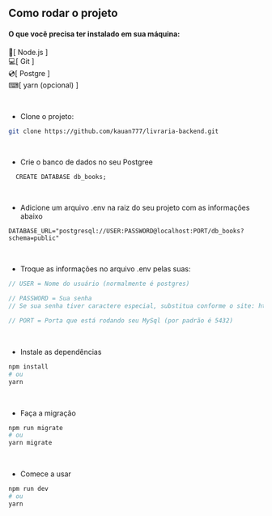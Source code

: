 
## Como rodar o projeto

#### O que você precisa ter instalado em sua máquina:
 🍃[ Node.js ]<br/>
 💻[ Git ]<br/>
 💿[ Postgre ]<br/>
 ⌨[ yarn (opcional) ]
 

<br/>

- Clone o projeto: 

```bash
git clone https://github.com/kauan777/livraria-backend.git
````

<br/>

- Crie o banco de dados no seu Postgree

```mysql
  CREATE DATABASE db_books;
 ```

<br/>


 
- Adicione um arquivo .env na raiz do seu projeto com as informações abaixo

```.env
DATABASE_URL="postgresql://USER:PASSWORD@localhost:PORT/db_books?schema=public"
````

 <br/>

- Troque as informações no arquivo .env pelas suas:
```js
// USER = Nome do usuário (normalmente é postgres)

// PASSWORD = Sua senha 
// Se sua senha tiver caractere especial, substitua conforme o site: https://developer.mozilla.org/en-US/docs/Glossary/percent-encoding

// PORT = Porta que está rodando seu MySql (por padrão é 5432)
```

<br/>

- Instale as dependências

```bash
npm install
# ou
yarn 
```

<br/>

- Faça a migração

```bash
npm run migrate
# ou
yarn migrate
```


<br/>

- Comece a usar

```bash
npm run dev
# ou
yarn 
```





